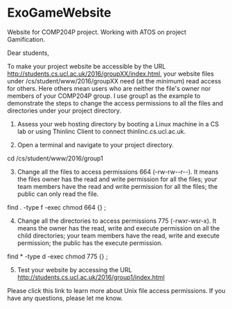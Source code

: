 # ExoGameWebsite
Website for COMP204P project.
Working with ATOS on project Gamification.

	
Dear students,

To make your project website be accessible by the URL http://students.cs.ucl.ac.uk/2016/groupXX/index.html, your website files under /cs/student/www/2016/groupXX need (at the minimum) read access for others. Here others mean users who are neither the file's owner nor members of your COMP204P group. I use group1 as the example to demonstrate the steps to change the access permissions to all the files and directories under your project directory. 

1. Assess your web hosting directory by booting a Linux machine in a CS lab or using Thinlinc Client to connect thinlinc.cs.ucl.ac.uk. 

2. Open a terminal and navigate to your project directory. 

cd /cs/student/www/2016/group1

3. Change all the files to access permissions 664 (-rw-rw--r--). It means the files owner has the read and write permission for all the files; your team members have the read and write permission for all the files; the public can only read the file.

find . -type f -exec chmod 664 {} \;

4. Change all the directories to access permissions 775 (-rwxr-wsr-x).  It means the owner has the read, write and execute permission on all the child directories; your team members have the read, write and execute permission; the public has the execute permission.

find *  -type d -exec chmod 775 {} \;

5. Test your website by accessing the URL http://students.cs.ucl.ac.uk/2016/group1/index.html

Please click this link to learn more about Unix file access permissions. If you have any questions, please let me know. 
